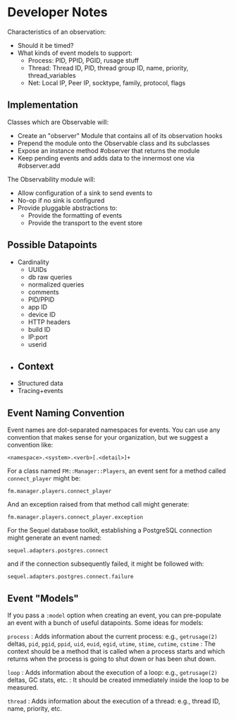 # Developer Notes

Characteristics of an observation:

* Should it be timed?
* What kinds of event models to support:
  - Process: PID, PPID, PGID, rusage stuff
  - Thread: Thread ID, PID, thread group ID, name, priority, thread_variables
  - Net: Local IP, Peer IP, socktype, family, protocol, flags


## Implementation

Classes which are Observable will:

* Create an "observer" Module that contains all of its observation hooks
* Prepend the module onto the Observable class and its subclasses
* Expose an instance method #observer that returns the module
* Keep pending events and adds data to the innermost one via #observer.add

The Observability module will:

* Allow configuration of a sink to send events to
* No-op if no sink is configured
* Provide pluggable abstractions to:
  - Provide the formatting of events
  - Provide the transport to the event store


## Possible Datapoints

* Cardinality
  - UUIDs
  - db raw queries
  - normalized queries
  - comments
  - PID/PPID
  - app ID
  - device ID
  - HTTP headers
  - build ID
  - IP:port
  - userid
* Context
  - 
* Structured data
* Tracing+events

 
## Event Naming Convention

Event names are dot-separated namespaces for events. You can use any convention that makes sense for your organization, but we suggest a convention like:

    <namespace>.<system>.<verb>[.<detail>]+

For a class named `FM::Manager::Players`, an event sent for a method called
`connect_player` might be:

    fm.manager.players.connect_player

And an exception raised from that method call might generate:

    fm.manager.players.connect_player.exception

For the Sequel database toolkit, establishing a PostgreSQL connection might generate an event named:

    sequel.adapters.postgres.connect

and if the connection subsequently failed, it might be followed with:

    sequel.adapters.postgres.connect.failure


## Event "Models"

If you pass a `:model` option when creating an event, you can pre-populate an event with a bunch of useful datapoints. Some ideas for models:


`process`
: Adds information about the current process: e.g., `getrusage(2)` deltas, `pid`, `pgid`, `ppid`, `uid`, `euid`, `egid`, `utime`, `stime`, `cutime`, `cstime`
: The context should be a method that is called when a process starts and which returns when the process is going to shut down or has been shut down.

`loop`
: Adds information about the execution of a loop: e.g., `getrusage(2)` deltas, GC stats, etc.
: It should be created immediately inside the loop to be measured.

`thread`
: Adds information about the execution of a thread: e.g., thread ID, name, priority, etc.




